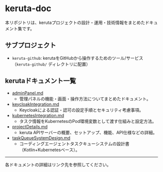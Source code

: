 # keruta-doc

本リポジトリは、kerutaプロジェクトの設計・運用・技術情報をまとめたドキュメント集です。

## サブプロジェクト
- `keruta-github`: kerutaをGitHubから操作するためのツール/サービス（`keruta-github/` ディレクトリに配置）

## kerutaドキュメント一覧

- [adminPanel.md](keruta/adminPanel.md)
  - 管理パネルの機能・画面・操作方法についてまとめたドキュメント。
- [keycloakIntegration.md](keruta/keycloakIntegration.md)
  - Keycloakによる認証・認可の設定手順とセキュリティ考慮事項。
- [kubernetesIntegration.md](keruta/kubernetesIntegration.md)
  - タスク情報をKubernetesのPod環境変数として渡す仕組みと設定方法。
- [projectDetails.md](keruta/projectDetails.md)
  - keruta APIサーバーの概要、セットアップ、機能、API仕様などの詳細。
- [taskQueueSystemDesign.md](keruta/taskQueueSystemDesign.md)
  - コーディングエージェントタスクキューシステムの設計書（Kotlin+Kubernetesベース）。

---

各ドキュメントの詳細はリンク先を参照してください。

